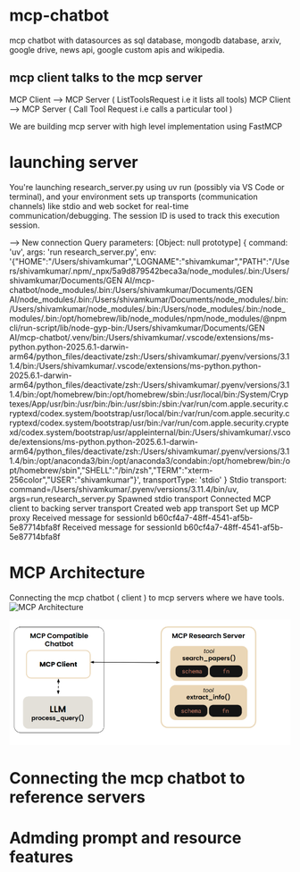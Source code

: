 # mcp-chatbot
mcp chatbot with datasources as sql database, mongodb database, arxiv, google drive, news api, google custom apis and wikipedia.


## mcp client talks to the mcp server 

MCP Client --> MCP Server ( ListToolsRequest i.e it lists all tools)
MCP Client --> MCP Server ( Call Tool Request i.e calls a particular tool )

We are building mcp server with high level implementation using FastMCP

# launching server 

You're launching research_server.py using uv run (possibly via VS Code or terminal), and your environment sets up transports (communication channels) like stdio and web socket for real-time communication/debugging. The session ID is used to track this execution session.

--> New connection
Query parameters: [Object: null prototype] {
  command: 'uv',
  args: 'run research_server.py',
  env: '{"HOME":"/Users/shivamkumar","LOGNAME":"shivamkumar","PATH":"/Users/shivamkumar/.npm/_npx/5a9d879542beca3a/node_modules/.bin:/Users/shivamkumar/Documents/GEN AI/mcp-chatbot/node_modules/.bin:/Users/shivamkumar/Documents/GEN AI/node_modules/.bin:/Users/shivamkumar/Documents/node_modules/.bin:/Users/shivamkumar/node_modules/.bin:/Users/node_modules/.bin:/node_modules/.bin:/opt/homebrew/lib/node_modules/npm/node_modules/@npmcli/run-script/lib/node-gyp-bin:/Users/shivamkumar/Documents/GEN AI/mcp-chatbot/.venv/bin:/Users/shivamkumar/.vscode/extensions/ms-python.python-2025.6.1-darwin-arm64/python_files/deactivate/zsh:/Users/shivamkumar/.pyenv/versions/3.11.4/bin:/Users/shivamkumar/.vscode/extensions/ms-python.python-2025.6.1-darwin-arm64/python_files/deactivate/zsh:/Users/shivamkumar/.pyenv/versions/3.11.4/bin:/opt/homebrew/bin:/opt/homebrew/sbin:/usr/local/bin:/System/Cryptexes/App/usr/bin:/usr/bin:/bin:/usr/sbin:/sbin:/var/run/com.apple.security.cryptexd/codex.system/bootstrap/usr/local/bin:/var/run/com.apple.security.cryptexd/codex.system/bootstrap/usr/bin:/var/run/com.apple.security.cryptexd/codex.system/bootstrap/usr/appleinternal/bin:/Users/shivamkumar/.vscode/extensions/ms-python.python-2025.6.1-darwin-arm64/python_files/deactivate/zsh:/Users/shivamkumar/.pyenv/versions/3.11.4/bin:/opt/anaconda3/bin:/opt/anaconda3/condabin:/opt/homebrew/bin:/opt/homebrew/sbin","SHELL":"/bin/zsh","TERM":"xterm-256color","USER":"shivamkumar"}',
  transportType: 'stdio'
}
Stdio transport: command=/Users/shivamkumar/.pyenv/versions/3.11.4/bin/uv, args=run,research_server.py
Spawned stdio transport
Connected MCP client to backing server transport
Created web app transport
Set up MCP proxy
Received message for sessionId b60cf4a7-48ff-4541-af5b-5e87714bfa8f
Received message for sessionId b60cf4a7-48ff-4541-af5b-5e87714bfa8f

# MCP Architecture 

Connecting the mcp chatbot ( client ) to mcp servers where we have tools.
![MCP Architecture](https://www.google.com/url?sa=i&url=https%3A%2F%2Fpieces.app%2Fblog%2Fmcp&psig=AOvVaw0ChZ88665OWWfIQ_9Hvbtk&ust=1747654582804000&source=images&cd=vfe&opi=89978449&ved=0CBQQjRxqFwoTCJCwnez2rI0DFQAAAAAdAAAAABAE)

![screen_shot](data/Screenshot%202025-05-18%20at%205.04.26%20PM.png)


# Connecting the mcp chatbot to reference servers 

# Admding prompt and resource features 